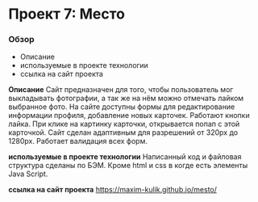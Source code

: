 # Проект 7: Место

### Обзор
* Описание
* используемые в проекте технологии
* ссылка на сайт проекта


**Описание**
Сайт предназначен для того, чтобы пользователь мог выкладывать фотографии, а так же на нём можно отмечать лайком выбранное фото.
На сайте доступны формы для редактирование информации профиля, добавление новых карточек.
Работают кнопки лайка.
При клике на картинку карточки, открывается попап с этой карточкой.
Сайт сделан адаптивным для разрешений от 320px до 1280px.
Работает валидация всех форм.


**используемые в проекте технологии**
Написанный код и файловая структура сделаны по БЭМ.
Кроме html и css в когде есть элементы Java Script.

**ссылка на сайт проекта**
https://maxim-kulik.github.io/mesto/
